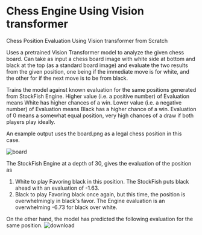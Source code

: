 # Chess Engine Using Vision transformer
Chess Position Evaluation Using Vision transformer from Scratch

Uses a pretrained Vision Transformer model to analyze the given chess board.
Can take as input a chess board image with white side at bottom and black at the top (as a standard board image)
and evaluate the two results from the given position, one being if the immediate move is for white, and the other
for if the next move is to be from black.

Trains the model against known evaluation for the same positions generated from StockFish Engine.
Higher value (i.e. a positive number) of Evaluation means White has higher chances of a win.
Lower value (i.e. a negative number) of Evaluation means Black has a higher chance of a win.
Evaluation of 0 means a somewhat equal position, very high chances of a draw if both players play ideally.

An example output uses the board.png as a legal chess position in this case.

![board](https://github.com/user-attachments/assets/782f135c-67f7-4ced-a68e-7401be74c6cf)


The StockFish Engine at a depth of 30, gives the evaluation of the position as
1. White to play
  Favoring black in this position.
  The StockFish puts black ahead with an evaluation of -1.63.
3. Black to play
  Favoring black once again, but this time, the position is overwhelmingly in black's favor.
  The Engine evaluation is an overwhelming -6.73 for black over white.

On the other hand, the model has predicted the following evaluation for the same position.
![download](https://github.com/user-attachments/assets/b541abe6-69e9-4a60-acda-340c19e5040d)
